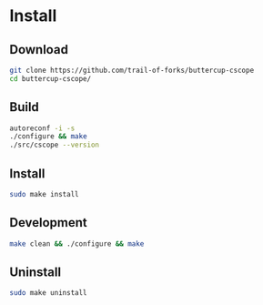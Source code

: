 # Install

## Download

```bash
git clone https://github.com/trail-of-forks/buttercup-cscope
cd buttercup-cscope/
```

## Build

```bash
autoreconf -i -s
./configure && make
./src/cscope --version
```

## Install

```bash
sudo make install
```

## Development

```bash
make clean && ./configure && make
```

## Uninstall

```bash
sudo make uninstall
```
